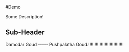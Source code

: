 #Demo

Some Description! 

## Sub-Header

Damodar Goud  ----- Pushpalatha Goud.!!!!!!!!!!!!!!!!!!!!!!!!!!!!
 